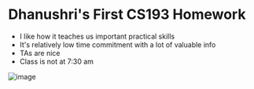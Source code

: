 # Dhanushri's First CS193 Homework
- I like how it teaches us important practical skills
- It's relatively low time commitment with a lot of valuable info
- TAs are nice
- Class is not at 7:30 am 

![![image](https://github.com/user-attachments/assets/c5ca61d6-d7fa-43a4-8a2d-d953018bf4c9)](src)
